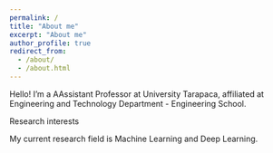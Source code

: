 ```yaml
---
permalink: /
title: "About me"
excerpt: "About me"
author_profile: true
redirect_from: 
  - /about/
  - /about.html
---
```


Hello! I’m a AAssistant Professor at University Tarapaca, affiliated at Engineering and Technology Department - Engineering School.

Research interests

My current research field is Machine Learning and Deep Learning.